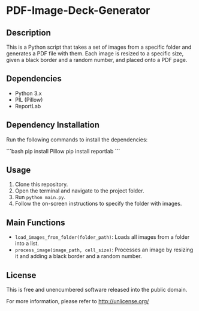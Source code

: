 # PDF-Image-Deck-Generator

## Description

This is a Python script that takes a set of images from a specific folder and generates a PDF file with them. Each image is resized to a specific size, given a black border and a random number, and placed onto a PDF page.

## Dependencies

- Python 3.x
- PIL (Pillow)
- ReportLab

## Dependency Installation

Run the following commands to install the dependencies:

\`\`\`bash
pip install Pillow
pip install reportlab
\`\`\`

## Usage

1. Clone this repository.
2. Open the terminal and navigate to the project folder.
3. Run `python main.py`.
4. Follow the on-screen instructions to specify the folder with images.

## Main Functions

- `load_images_from_folder(folder_path)`: Loads all images from a folder into a list.
- `process_image(image_path, cell_size)`: Processes an image by resizing it and adding a black border and a random number.

## License

This is free and unencumbered software released into the public domain.

For more information, please refer to <http://unlicense.org/>
